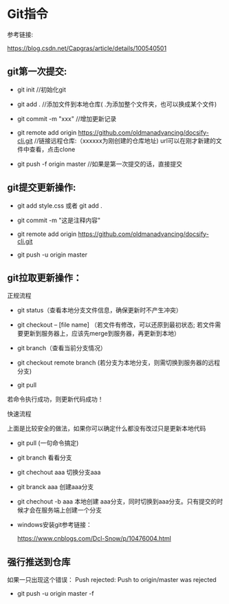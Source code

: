 # Git指令

参考链接:

https://blog.csdn.net/Capgras/article/details/100540501

## git第一次提交:

+ git init     //初始化git

+ git add .     //添加文件到本地仓库( .为添加整个文件夹，也可以换成某个文件)

- git commit -m "xxx"      //增加更新记录

- git remote add origin https://github.com/oldmanadvancing/docsify-cli.git             //链接远程仓库:（xxxxxx为刚创建的仓库地址) url可以在刚才新建的文件中查看，点击clone

- git push -f origin master     //如果是第一次提交的话，直接提交

## git提交更新操作:

- git add style.css     或者    git add .

- git commit -m "这是注释内容" 

- git remote add origin https://github.com/oldmanadvancing/docsify-cli.git
- git push -u origin master

## git拉取更新操作：

正规流程

- git status（查看本地分支文件信息，确保更新时不产生冲突）

- git checkout – [file name] （若文件有修改，可以还原到最初状态; 若文件需要更新到服务器上，应该先merge到服务器，再更新到本地）

- git branch（查看当前分支情况）

- git checkout remote branch (若分支为本地分支，则需切换到服务器的远程分支)

- git pull

若命令执行成功，则更新代码成功！

快速流程

上面是比较安全的做法，如果你可以确定什么都没有改过只是更新本地代码

+ git pull (一句命令搞定)

+ git branch 看看分支
+ git chechout aaa 切换分支aaa
+ git branck aaa 创建aaa分支
+ git chechout -b aaa 本地创建 aaa分支，同时切换到aaa分支。只有提交的时候才会在服务端上创建一个分支

+ windows安装git参考链接：

  https://www.cnblogs.com/Dcl-Snow/p/10476004.html
  
## 强行推送到仓库
如果一只出现这个错误：
Push rejected: Push to origin/master was rejected
+ git push -u origin master -f

